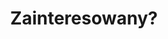 ---
title : "Zainteresowany?"
bg_image : "images/backgrounds/need-service.jpg"
button:
  enable : true
  label : "Skontaktuj się!"
  link : "mailto:tobiaszpokorniecki@gmail.com"


# custom style
custom_class: "" 
custom_attributes: "" 
custom_css: ""
---
